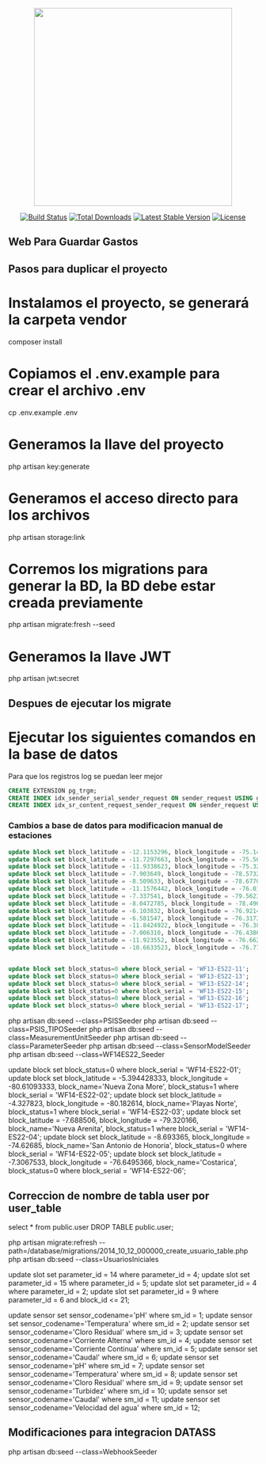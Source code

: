 <p align="center"><a href="https://laravel.com" target="_blank"><img src="https://raw.githubusercontent.com/laravel/art/master/logo-lockup/5%20SVG/2%20CMYK/1%20Full%20Color/laravel-logolockup-cmyk-red.svg" width="400"></a></p>

<p align="center">
<a href="https://travis-ci.org/laravel/framework"><img src="https://travis-ci.org/laravel/framework.svg" alt="Build Status"></a>
<a href="https://packagist.org/packages/laravel/framework"><img src="https://img.shields.io/packagist/dt/laravel/framework" alt="Total Downloads"></a>
<a href="https://packagist.org/packages/laravel/framework"><img src="https://img.shields.io/packagist/v/laravel/framework" alt="Latest Stable Version"></a>
<a href="https://packagist.org/packages/laravel/framework"><img src="https://img.shields.io/packagist/l/laravel/framework" alt="License"></a>
</p>

## Web Para Guardar Gastos

## Pasos para duplicar el proyecto

# Instalamos el proyecto, se generará la carpeta vendor
composer install

# Copiamos el .env.example para crear el archivo .env
cp .env.example .env

# Generamos la llave del proyecto
php artisan key:generate

# Generamos el acceso directo para los archivos
php artisan storage:link

# Corremos los migrations para generar la BD, la BD debe estar creada previamente
php artisan migrate:fresh --seed

# Generamos la llave JWT
php artisan jwt:secret

## Despues de ejecutar los migrate
# Ejecutar los siguientes comandos en la base de datos
Para que los registros log se puedan leer mejor
``` sql
CREATE EXTENSION pg_trgm;
CREATE INDEX idx_sender_serial_sender_request ON sender_request USING gin(sender_serial gin_trgm_ops);
CREATE INDEX idx_sr_content_request_sender_request ON sender_request USING gin(sr_content_request gin_trgm_ops);
```

### Cambios a base de datos para modificacion manual de estaciones
```sql
update block set block_latitude = -12.1153296, block_longitude = -75.1446031, block_name='Sapallanga', block_status=1 where block_serial = 'WF13-ES22-01';
update block set block_latitude = -11.7297663, block_longitude = -75.5617055, block_name='Acolla', block_status=1 where block_serial = 'WF13-ES22-02';
update block set block_latitude = -11.9338623, block_longitude = -75.3241246, block_name='San Jeronimo', block_status=1 where block_serial = 'WF13-ES22-03';
update block set block_latitude = -7.903649, block_longitude = -78.5732907, block_name='Otuzco', block_status=1 where block_serial = 'WF13-ES22-04';
update block set block_latitude = -8.509633, block_longitude = -78.677058, block_name='Nuevo Chao', block_status=1 where block_serial = 'WF13-ES22-05';
update block set block_latitude = -11.1576442, block_longitude = -76.0101559, block_name='Junin', block_status=1 where block_serial = 'WF13-ES22-06';
update block set block_latitude = -7.337541, block_longitude = -79.562318, block_name='Jequetepeque', block_status=1 where block_serial = 'WF13-ES22-07';
update block set block_latitude = -8.0472785, block_longitude = -78.4969069, block_name='Julcan', block_status=1 where block_serial = 'WF13-ES22-08';
update block set block_latitude = -6.103832, block_longitude = -76.921433, block_name='Jepelacio', block_status=1 where block_serial = 'WF13-ES22-09';
update block set block_latitude = -6.581547, block_longitude = -76.317388, block_name='Juan Guerra', block_status=1 where block_serial = 'WF13-ES22-10';
update block set block_latitude = -11.8424922, block_longitude = -76.3807669, block_name='Matucana', block_status=1 where block_serial = 'WF13-ES22-11';
update block set block_latitude = -7.006310, block_longitude = -76.438682, block_name='San Cristobal de Sisa', block_status=1 where block_serial = 'WF13-ES22-12';
update block set block_latitude = -11.923552, block_longitude = -76.662477, block_name='Ricardo Palma', block_status=1 where block_serial = 'WF13-ES22-13';
update block set block_latitude = -10.6633523, block_longitude = -76.7726212, block_name='Oyón', block_status=1 where block_serial = 'WF13-ES22-15';


update block set block_status=0 where block_serial = 'WF13-ES22-11';
update block set block_status=0 where block_serial = 'WF13-ES22-13';
update block set block_status=0 where block_serial = 'WF13-ES22-14';
update block set block_status=0 where block_serial = 'WF13-ES22-15';
update block set block_status=0 where block_serial = 'WF13-ES22-16';
update block set block_status=0 where block_serial = 'WF13-ES22-17';
```


php artisan db:seed --class=PSISSeeder
php artisan db:seed --class=PSIS_TIPOSeeder
php artisan db:seed --class=MeasurementUnitSeeder
php artisan db:seed --class=ParameterSeeder
php artisan db:seed --class=SensorModelSeeder
php artisan db:seed --class=WF14ES22_Seeder

update block set block_status=0 where block_serial = 'WF14-ES22-01';
update block set block_latitude = -5.394428333, block_longitude = -80.61093333, block_name='Nueva Zona More', block_status=1 where block_serial = 'WF14-ES22-02';
update block set block_latitude = -4.327823, block_longitude = -80.182614, block_name='Playas Norte', block_status=1 where block_serial = 'WF14-ES22-03';
update block set block_latitude = -7.688506, block_longitude = -79.320166, block_name='Nueva Arenita', block_status=1 where block_serial = 'WF14-ES22-04';
update block set block_latitude = -8.693365, block_longitude = -74.62685, block_name='San Antonio de Honoria', block_status=0 where block_serial = 'WF14-ES22-05';
update block set block_latitude = -7.3067533, block_longitude = -76.6495366, block_name='Costarica', block_status=0 where block_serial = 'WF14-ES22-06';


## Correccion de nombre de tabla user por user_table

select * from public.user
DROP TABLE public.user;

php artisan migrate:refresh --path=/database/migrations/2014_10_12_000000_create_usuario_table.php
php artisan db:seed --class=UsuariosIniciales

update slot set parameter_id = 14 where parameter_id = 4;
update slot set parameter_id = 15 where parameter_id = 5;
update slot set parameter_id = 4 where parameter_id = 2;
update slot set parameter_id = 9 where parameter_id = 6 and block_id <= 21;


update sensor set sensor_codename='pH' where sm_id = 1;
update sensor set sensor_codename='Temperatura' where sm_id = 2;
update sensor set sensor_codename='Cloro Residual' where sm_id = 3;
update sensor set sensor_codename='Corriente Alterna' where sm_id = 4;
update sensor set sensor_codename='Corriente Continua' where sm_id = 5;
update sensor set sensor_codename='Caudal' where sm_id = 6;
update sensor set sensor_codename='pH' where sm_id = 7;
update sensor set sensor_codename='Temperatura' where sm_id = 8;
update sensor set sensor_codename='Cloro Residual' where sm_id = 9;
update sensor set sensor_codename='Turbidez' where sm_id = 10;
update sensor set sensor_codename='Caudal' where sm_id = 11;
update sensor set sensor_codename='Velocidad del agua' where sm_id = 12;

## Modificaciones para integracion DATASS

php artisan db:seed --class=WebhookSeeder